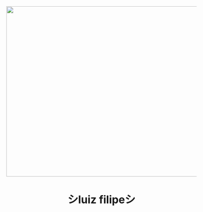 <div align="center"><img align="center" width="800" height="450" src="aesthetic-tokyo-with-cat-on-the-roof_800.gif"></div>

<div><h1 align="center">シluiz filipeシ</h1></div>
<div>
  <img src="">
</div>
